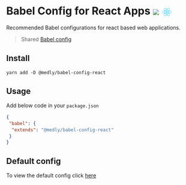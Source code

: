 # Babel Config for React Apps <img style="vertical-align: middle" height="30" src="https://raw.githubusercontent.com/babel/logo/master/babel.png"> <img style="vertical-align: middle" height="30" src="https://raw.githubusercontent.com/github/explore/80688e429a7d4ef2fca1e82350fe8e3517d3494d/topics/react/react.png">

Recommended Babel configurations for react based web applications.

> Shared [Babel config](https://babeljs.io/docs/en/configuration)

## Install

```shell
yarn add -D @medly/babel-config-react
```

## Usage

Add below code in your `package.json`

```json
{
 "babel": {
  "extends": "@medly/babel-config-react"
 }
}
```

## Default config

To view the default config click [here](index.js)

